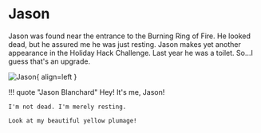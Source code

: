 # Jason

Jason was found near the entrance to the Burning Ring of Fire. He looked dead, but he assured me he was just resting. Jason makes yet another appearance in the Holiday Hack Challenge. Last year he was a toilet. So...I guess that's an upgrade.

![Jason](/img/underground/jason.png){ align=left }

!!! quote "Jason Blanchard"
	Hey! It's me, Jason!

	I'm not dead. I'm merely resting.

	Look at my beautiful yellow plumage!